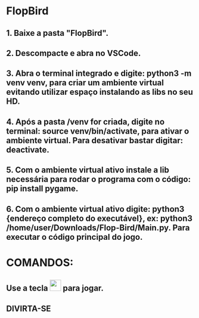 # FlopBird

## 1. Baixe a pasta "FlopBird".
## 2. Descompacte e abra no VSCode.
## 3. Abra o terminal integrado e digite: python3 -m venv venv, para criar um ambiente virtual evitando utilizar espaço instalando as libs no seu HD.
## 4. Após a pasta /venv for criada, digite no terminal: source venv/bin/activate, para ativar o ambiente virtual. Para desativar bastar digitar: deactivate.
## 5. Com o ambiente virtual ativo instale a lib necessária para rodar o programa com o código: pip install pygame.
## 6. Com o ambiente virtual ativo digite: python3 {endereço completo do executável}, ex: python3 /home/user/Downloads/Flop-Bird/Main.py. Para executar o código principal do jogo.

# COMANDOS:
## Use a tecla  <img src="https://imgs.search.brave.com/lGeBCdoo0pOigKiVnEnNy8qcduYDBqQwikvGKUeqqpY/rs:fit:626:626:1/g:ce/aHR0cHM6Ly9pbWFn/ZS5mcmVlcGlrLmNv/bS9pY29uZXMtZ3Jh/dGlzL3RlY2xhLWRv/LXRlY2xhZG8tc2V0/YS1wYXJhLWNpbWFf/MzE4LTQ4MDc3Lmpw/Zw" width=30px>  para jogar.

## DIVIRTA-SE
